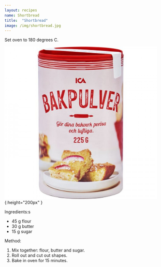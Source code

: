 ```yaml
---
layout: recipes
name: Shortbread
title:  "Shortbread"
image: /img/shortbread.jpg
---
```

Set oven to 180 degrees C.

![Baking Powder](/img/bakingpowder.jpeg ){:height="200px" }

Ingredients:s
* 45 g flour
* 30 g butter
* 15 g sugar

Method:
1. Mix together: flour, butter and sugar.
2. Roll out and cut out shapes.
3. Bake in oven for 15 minutes.